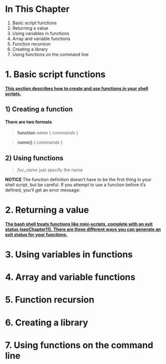 # In This Chapter

1. Basic script functions
2. Returning a value
3. Using variables in functions
4. Array and variable functions
5. Function recursion
6. Creating a library
7. Using functions on the command line



# 1. Basic script functions
#### [This section describes how to create and use functions in your shell scripts.]()

## 1) Creating a function
#### There are two formats


> **function** *name* {
> *commands*
> }



> **name()** {
> *commands*
> }

## 2) Using functions

> *fuc_name*
just specify the name

**NOTICE** The function definition doesn’t have to be the first thing in your shell script, but be
careful. If you attempt to use a function before it’s defined, you’ll get an error message:


# 2. Returning a value
#### [The bash shell treats functions like mini-scripts, complete with an exit status (seeChapter11). There are three different ways you can generate an exit status for your functions.]()



# 3. Using variables in functions
# 4. Array and variable functions
# 5. Function recursion
# 6. Creating a library
# 7. Using functions on the command line
